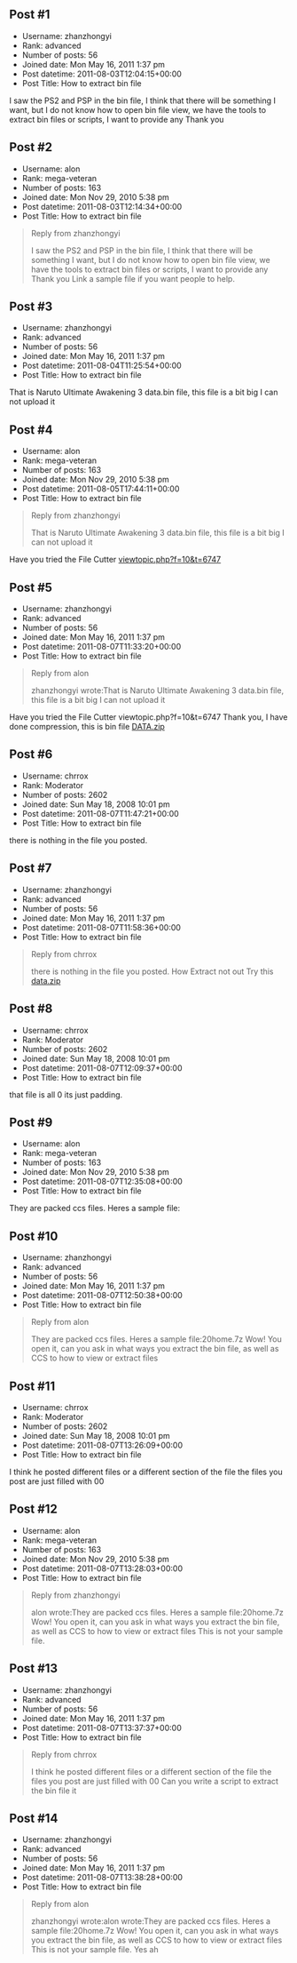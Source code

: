 ## Post #1
- Username: zhanzhongyi
- Rank: advanced
- Number of posts: 56
- Joined date: Mon May 16, 2011 1:37 pm
- Post datetime: 2011-08-03T12:04:15+00:00
- Post Title: How to extract bin file

I saw the PS2 and PSP in the bin file, I think that there will be something I want, but I do not know how to open bin file view, we have the tools to extract bin files or scripts, I want to provide any Thank you
## Post #2
- Username: alon
- Rank: mega-veteran
- Number of posts: 163
- Joined date: Mon Nov 29, 2010 5:38 pm
- Post datetime: 2011-08-03T12:14:34+00:00
- Post Title: How to extract bin file

> Reply from zhanzhongyi
>
> I saw the PS2 and PSP in the bin file, I think that there will be something I want, but I do not know how to open bin file view, we have the tools to extract bin files or scripts, I want to provide any Thank you
Link a sample file if you want people to help.
## Post #3
- Username: zhanzhongyi
- Rank: advanced
- Number of posts: 56
- Joined date: Mon May 16, 2011 1:37 pm
- Post datetime: 2011-08-04T11:25:54+00:00
- Post Title: How to extract bin file

That is Naruto Ultimate Awakening 3 data.bin file, this file is a bit big I can not upload it
## Post #4
- Username: alon
- Rank: mega-veteran
- Number of posts: 163
- Joined date: Mon Nov 29, 2010 5:38 pm
- Post datetime: 2011-08-05T17:44:11+00:00
- Post Title: How to extract bin file

> Reply from zhanzhongyi
>
> That is Naruto Ultimate Awakening 3 data.bin file, this file is a bit big I can not upload it

Have you tried the File Cutter
[viewtopic.php?f=10&t=6747](http://forum.xentax.com/viewtopic.php?f=10&t=6747)
## Post #5
- Username: zhanzhongyi
- Rank: advanced
- Number of posts: 56
- Joined date: Mon May 16, 2011 1:37 pm
- Post datetime: 2011-08-07T11:33:20+00:00
- Post Title: How to extract bin file

> Reply from alon
>
> zhanzhongyi wrote:That is Naruto Ultimate Awakening 3 data.bin file, this file is a bit big I can not upload it

Have you tried the File Cutter
viewtopic.php?f=10&t=6747
Thank you, I have done compression, this is bin file 
[DATA.zip](https://xentaxbackup.github.io/file/4589_DATA.zip)
## Post #6
- Username: chrrox
- Rank: Moderator
- Number of posts: 2602
- Joined date: Sun May 18, 2008 10:01 pm
- Post datetime: 2011-08-07T11:47:21+00:00
- Post Title: How to extract bin file

there is nothing in the file you posted.
## Post #7
- Username: zhanzhongyi
- Rank: advanced
- Number of posts: 56
- Joined date: Mon May 16, 2011 1:37 pm
- Post datetime: 2011-08-07T11:58:36+00:00
- Post Title: How to extract bin file

> Reply from chrrox
>
> there is nothing in the file you posted.
How  Extract not out  Try this
[data.zip](https://xentaxbackup.github.io/file/4590_data.zip)
## Post #8
- Username: chrrox
- Rank: Moderator
- Number of posts: 2602
- Joined date: Sun May 18, 2008 10:01 pm
- Post datetime: 2011-08-07T12:09:37+00:00
- Post Title: How to extract bin file

that file is all 0 its just padding.
## Post #9
- Username: alon
- Rank: mega-veteran
- Number of posts: 163
- Joined date: Mon Nov 29, 2010 5:38 pm
- Post datetime: 2011-08-07T12:35:08+00:00
- Post Title: How to extract bin file

They are packed ccs files.
Heres a sample file:
## Post #10
- Username: zhanzhongyi
- Rank: advanced
- Number of posts: 56
- Joined date: Mon May 16, 2011 1:37 pm
- Post datetime: 2011-08-07T12:50:38+00:00
- Post Title: How to extract bin file

> Reply from alon
>
> They are packed ccs files.
Heres a sample file:20home.7z
Wow! You open it, can you ask in what ways you extract the bin file, as well as CCS to how to view or extract files
## Post #11
- Username: chrrox
- Rank: Moderator
- Number of posts: 2602
- Joined date: Sun May 18, 2008 10:01 pm
- Post datetime: 2011-08-07T13:26:09+00:00
- Post Title: How to extract bin file

I think he posted different files or a different section of the file the files you post are just filled with 00
## Post #12
- Username: alon
- Rank: mega-veteran
- Number of posts: 163
- Joined date: Mon Nov 29, 2010 5:38 pm
- Post datetime: 2011-08-07T13:28:03+00:00
- Post Title: How to extract bin file

> Reply from zhanzhongyi
>
> alon wrote:They are packed ccs files.
Heres a sample file:20home.7z
Wow! You open it, can you ask in what ways you extract the bin file, as well as CCS to how to view or extract files
This is not your sample file.
## Post #13
- Username: zhanzhongyi
- Rank: advanced
- Number of posts: 56
- Joined date: Mon May 16, 2011 1:37 pm
- Post datetime: 2011-08-07T13:37:37+00:00
- Post Title: How to extract bin file

> Reply from chrrox
>
> I think he posted different files or a different section of the file the files you post are just filled with 00
Can you write a script to extract the bin file it
## Post #14
- Username: zhanzhongyi
- Rank: advanced
- Number of posts: 56
- Joined date: Mon May 16, 2011 1:37 pm
- Post datetime: 2011-08-07T13:38:28+00:00
- Post Title: How to extract bin file

> Reply from alon
>
> zhanzhongyi wrote:alon wrote:They are packed ccs files.
Heres a sample file:20home.7z
Wow! You open it, can you ask in what ways you extract the bin file, as well as CCS to how to view or extract files 
This is not your sample file.
Yes ah
